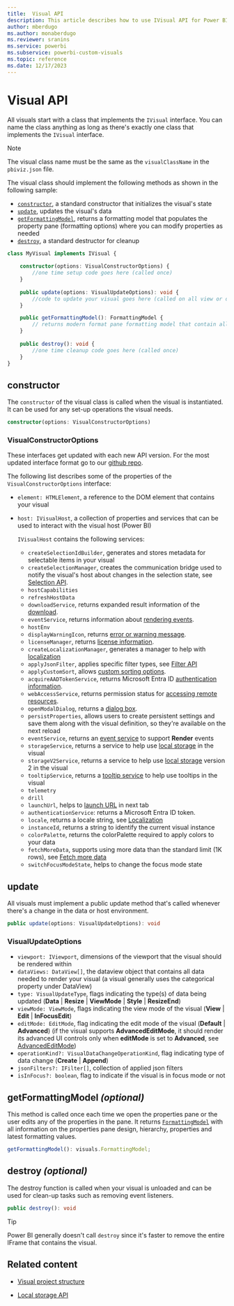 ```yaml
---
title:  Visual API
description: This article describes how to use IVisual API for Power BI visuals.
author: mberdugo
ms.author: monaberdugo
ms.reviewer: sranins
ms.service: powerbi
ms.subservice: powerbi-custom-visuals
ms.topic: reference
ms.date: 12/17/2023
---
```


# Visual API

All visuals start with a class that implements the `IVisual` interface. You can name the class anything as long as there's exactly one class that implements the `IVisual` interface.

> [!NOTE]
> The visual class name must be the same as the `visualClassName` in the `pbiviz.json` file.

The visual class should implement the following methods as shown in the following sample:

* [`constructor`](#constructor), a standard constructor that initializes the visual's state
* [`update`](#update), updates the visual's data
* [`getFormattingModel`](#getformattingmodel-optional), returns a formatting model that populates the property pane (formatting options) where you can modify properties as needed
* [`destroy`](#destroy-optional), a standard destructor for cleanup

```typescript
class MyVisual implements IVisual {
    
    constructor(options: VisualConstructorOptions) {
        //one time setup code goes here (called once)
    }
    
    public update(options: VisualUpdateOptions): void {
        //code to update your visual goes here (called on all view or data changes)
    }

    public getFormattingModel(): FormattingModel {
        // returns modern format pane formatting model that contain all format pane components and properties (called on opening format and analytics pane or on editing format properties)
    }
    
    public destroy(): void {
        //one time cleanup code goes here (called once)
    }
}
```

## constructor

The `constructor` of the visual class is called when the visual is instantiated. It can be used for any set-up operations the visual needs.

```typescript
constructor(options: VisualConstructorOptions)
```

### VisualConstructorOptions

These interfaces get updated with each new API version. For the most updated interface format go to our [github repo](https://github.com/microsoft/powerbi-visuals-api/blob/main/src/visuals-api.d.ts#L1783C9-L1783C25).

The following list describes some of the properties of the `VisualConstructorOptions` interface:

* `element: HTMLElement`, a reference to the DOM element that contains your visual
* `host: IVisualHost`, a collection of properties and services that can be used to interact with the visual host (Power BI)

   `IVisualHost` contains the following services:

  * `createSelectionIdBuilder`, generates and stores metadata for selectable items in your visual
  * `createSelectionManager`, creates the communication bridge used to notify the visual's host about changes in the selection state, see [Selection API](./selection-api.md).
  * `hostCapabilities`
  * `refreshHostData`
  * `downloadService`, returns expanded result information of the [download](./file-download-api.md).
  * `eventService`, returns information about [rendering events](./event-service.md).
  * `hostEnv`
  * `displayWarningIcon`, returns [error or warning message](./visual-display-warning-icon.md).
  * `licenseManager`, returns [license information](./licensing-api.md).
  * `createLocalizationManager`, generates a manager to help with [localization](./localization.md)
  * `applyJsonFilter`, applies specific filter types, see [Filter API](./filter-api.md)
  * `applyCustomSort`, allows [custom sorting options](./sort-options.md#custom-sorting).
  * `acquireAADTokenService`, returns Microsoft Entra ID [authentication information](./authentication-api.md).
  * `webAccessService`, returns permission status for [accessing remote resources](./permissions-api.md#web-access).
  * `openModalDialog`, returns a [dialog box](./create-display-dialog-box.md).
  * `persistProperties`, allows users to create persistent settings and save them along with the visual definition, so they're available on the next reload
  * `eventService`, returns an [event service](./event-service.md) to support **Render** events
  * `storageService`, returns a service to help use [local storage](./local-storage.md) in the visual
  * `storageV2Service`, returns a service to help use [local storage](./local-storage.md) version 2 in the visual
  * `tooltipService`, returns a [tooltip service](./add-tooltips.md) to help use tooltips in the visual
  * `telemetry`
  * `drill`
  * `launchUrl`, helps to [launch URL](./launch-url.md) in next tab
  * `authenticationService`: returns a Microsoft Entra ID token.
  * `locale`, returns a locale string, see [Localization](./localization.md)
  * `instanceId`, returns a string to identify the current visual instance
  * `colorPalette`, returns the colorPalette required to apply colors to your data
  * `fetchMoreData`, supports using more data than the standard limit (1K rows), see [Fetch more data](./fetch-more-data.md)
  * `switchFocusModeState`, helps to change the focus mode state

## update

All visuals must implement a public update method that's called whenever there's a change in the data or host environment.

```typescript
public update(options: VisualUpdateOptions): void
```

### VisualUpdateOptions

* `viewport: IViewport`, dimensions of the viewport that the visual should be rendered within
* `dataViews: DataView[]`, the dataview object that contains all data needed to render your visual (a visual generally uses the categorical property under DataView)
* `type: VisualUpdateType`, flags indicating the type(s) of data being updated (**Data** | **Resize** | **ViewMode** | **Style** | **ResizeEnd**)
* `viewMode: ViewMode`, flags indicating the view mode of the visual (**View** | **Edit** | **InFocusEdit**)
* `editMode: EditMode`, flag indicating the edit mode of the visual (**Default** | **Advanced**) (if the visual supports **AdvancedEditMode**, it should render its advanced UI controls only when **editMode** is set to **Advanced**, see [AdvancedEditMode](./advanced-edit-mode.md))
* `operationKind?: VisualDataChangeOperationKind`, flag indicating type of data change (**Create** | **Append**)
* `jsonFilters?: IFilter[]`, collection of applied json filters
* `isInFocus?: boolean`, flag to indicate if the visual is in focus mode or not

## getFormattingModel *(optional)*

This method is called once each time we open the properties pane or the user edits any of the properties in the pane. It returns [`FormattingModel`](./format-pane.md) with all information on the properties pane design, hierarchy, properties and latest formatting values.

```typescript
getFormattingModel(): visuals.FormattingModel;
```

## destroy *(optional)*

The destroy function is called when your visual is unloaded and can be used for clean-up tasks such as removing event listeners.

``` typescript
public destroy(): void
```

> [!TIP]
> Power BI generally doesn't call `destroy` since it's faster to remove the entire IFrame that contains the visual.

## Related content

* [Visual project structure](visual-project-structure.md)

* [Local storage API](local-storage.md)

